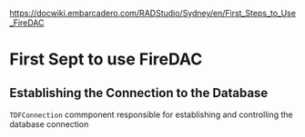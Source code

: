 https://docwiki.embarcadero.com/RADStudio/Sydney/en/First_Steps_to_Use_FireDAC

# First Sept to use FireDAC


## Establishing the Connection to the Database
`TDFConnection` commponent responsible for establishing and controlling  the database connection




